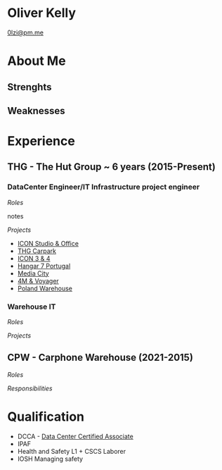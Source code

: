 # Oliver Kelly
0lzi@pm.me 

# About Me

## Strenghts

## Weaknesses

# Experience

## THG - The Hut Group ~ 6 years (2015-Present)

### DataCenter Engineer/IT Infrastructure project engineer

*Roles*

notes


*Projects*
- [ICON Studio & Office](CV/Projects/ICON-Studio-Office.md)
- [THG Carpark](CV/Projects/THG-Carpark.md)
- [ICON 3 & 4](CV/Projects/ICON-3-4.md)
- [Hangar 7 Portugal](CV/Projects/Hangar-7-Portugal.md)
- [Media City](CV/Projects/Media-City.md)
- [4M & Voyager](CV/Projects/4M-Voyager.md)
- [Poland Warehouse](CV/Projects/Poland-Warehouse.md)

### Warehouse IT

*Roles*

*Projects*


## CPW - Carphone Warehouse (2021-2015)

*Roles*

*Responsibilities*

# Qualification

- DCCA - [Data Center Certified Associate](https://www.schneideruniversities.com/catalog/view/course/id/536/title/Schneider%20Electric%20University%20Data%20Center%20Certified%20Associate%20Exam)
- IPAF
- Health and Safety L1 + CSCS Laborer 
- IOSH Managing safety 
